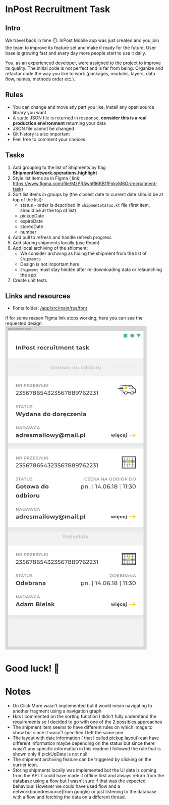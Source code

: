 # InPost Recruitment Task

## Intro

We travel back in time ⏱️. InPost Mobile app was just created and you join the team to improve its
feature set and make it ready for the future.
User base is growing fast and every day more people start to use it daily.

You, as an experienced developer, were assigned to the project to improve its quality. The initial
code is not perfect and is far from being.
Organize and refactor code the way you like to work (packages, modules, layers, data flow, names,
methods order etc.).

## Rules

- You can change and move any part you like, install any open source library you want
- A static JSON file is returned in response, **consider this is a real production environment**
  returning your data
- JSON file cannot be changed
- Git history is also important
- Feel free to comment your choices

## Tasks

1. Add grouping to the list of Shipments by flag **ShipmentNetwork.operations.highlight**
2. Style list items as in Figma (
   link: https://www.figma.com/file/MzPR3whRl6KB1fFnkyM6Or/recruitment-task)
3. Sort list items in groups by (the closest date to current date should be at top of the list):
    * status - order is described in `ShipmentStatus.kt` file (first item, should be at the top of
      list)
    * pickupDate
    * expireDate
    * storedDate
    * number
4. Add pull to refresh and handle refresh progress
5. Add storing shipments locally (use Room)
6. Add local archiving of the shipment:
    * We consider archiving as hiding the shipment from the list of `Shipment`s
    * Design is not important here
    * `Shipment` must stay hidden after re-downloading data or relaunching the app
7. Create unit tests

## Links and resources

- Fonts folder: [/app/src/main/res/font](./app/src/main/res/font)

If for some reason Figma link stops working, here you can see the requested design:
![Design from Figma](./images/Figma.png)

# Good luck! 💪

# Notes

* On Click More wasn't implemented but it would mean navigating to another fragment using a
  navigation graph
* Has I commented on the sorting function I didn't fully understand the requirements so I decided to
  go with one of the 2 possibles approaches
* The shipment item seems to have different rules on which image to show but since it wasn't
  specified I left the same one
* The layout with date information ( that I called pickup layout) can have different information
  maybe depending on the status but since there wasn't any specific information in this readme I
  followed the rule that is shown only if pickUpDate is not null
* The shipment archiving feature can be triggered by clicking on the currier icon.
* Storing shipments locally was implemented but the UI date is coming from the API. I could have
  made it offline first and always return from the database using a flow but I wasn't sure if that
  was the expected behaviour. However we could have used flow and a networkboundresource(from
  google) or just listening to the database with a flow and fetching the data on a different thread.
